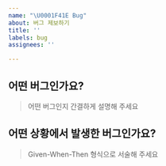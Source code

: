 ```yaml
---
name: "\U0001F41E Bug"
about: 버그 제보하기
title: ''
labels: bug
assignees: ''

---
```


## 어떤 버그인가요?
> 어떤 버그인지 간결하게 설명해 주세요


## 어떤 상황에서 발생한 버그인가요?
> Given-When-Then 형식으로 서술해 주세요
